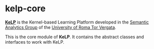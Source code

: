 kelp-core
=========
   
[**KeLP**][kelp-site]  is the Kernel-based Learning Platform developed in the [Semantic Analytics Group][sag-site] of
the [University of Roma Tor Vergata][uniroma2-site].

This is the core module of **KeLP**. It contains the abstract classes and interfaces to work with KeLP.

[sag-site]: http://sag.art.uniroma2.it "SAG site"
[uniroma2-site]: http://www.uniroma2.it "University of Roma Tor Vergata"
[kelp-site]: http://sag.art.uniroma2.it/demo-software/kelp/
